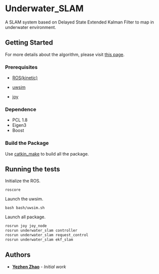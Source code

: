 # Underwater_SLAM

A SLAM system based on Delayed State Extended Kalman Filter to map in underwater environment. 

## Getting Started

For more details about the algorithm, please visit [this page](https://yezhenzhao.github.io/underwater_slam). 

### Prerequisites

* [ROS(kinetic)](http://wiki.ros.org/kinetic)

* [uwsim](http://wiki.ros.org/uwsim) 
* [joy](http://wiki.ros.org/joy)

### Dependence 

* PCL 1.8 
* Eigen3 
* Boost 

### Build the Package

Use [catkin_make](http://wiki.ros.org/catkin/commands/catkin_make) to build all the package.  

## Running the tests

Initialize the ROS. 

```
roscore 
```

Launch the uwsim.

```
bash bash/uwsim.sh
```

Launch all package.

```bash
rosrun joy joy_node
rosrun underwater_slam controller
rosrun underwater_slam request_control
rosrun underwater_slam ekf_slam
```

## Authors

* [**Yezhen Zhao**](https://github.com/yezhenzhao) - *Initial work* 
